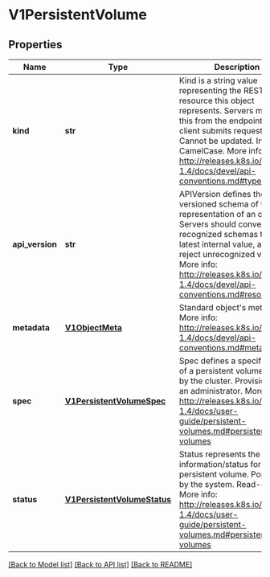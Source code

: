 # V1PersistentVolume

## Properties
Name | Type | Description | Notes
------------ | ------------- | ------------- | -------------
**kind** | **str** | Kind is a string value representing the REST resource this object represents. Servers may infer this from the endpoint the client submits requests to. Cannot be updated. In CamelCase. More info: http://releases.k8s.io/release-1.4/docs/devel/api-conventions.md#types-kinds | [optional] 
**api_version** | **str** | APIVersion defines the versioned schema of this representation of an object. Servers should convert recognized schemas to the latest internal value, and may reject unrecognized values. More info: http://releases.k8s.io/release-1.4/docs/devel/api-conventions.md#resources | [optional] 
**metadata** | [**V1ObjectMeta**](V1ObjectMeta.md) | Standard object&#39;s metadata. More info: http://releases.k8s.io/release-1.4/docs/devel/api-conventions.md#metadata | [optional] 
**spec** | [**V1PersistentVolumeSpec**](V1PersistentVolumeSpec.md) | Spec defines a specification of a persistent volume owned by the cluster. Provisioned by an administrator. More info: http://releases.k8s.io/release-1.4/docs/user-guide/persistent-volumes.md#persistent-volumes | [optional] 
**status** | [**V1PersistentVolumeStatus**](V1PersistentVolumeStatus.md) | Status represents the current information/status for the persistent volume. Populated by the system. Read-only. More info: http://releases.k8s.io/release-1.4/docs/user-guide/persistent-volumes.md#persistent-volumes | [optional] 

[[Back to Model list]](../README.md#documentation-for-models) [[Back to API list]](../README.md#documentation-for-api-endpoints) [[Back to README]](../README.md)


